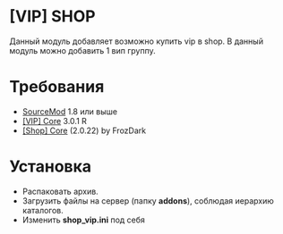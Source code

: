# [VIP] SHOP

Данный модуль добавляет возможно купить vip в shop.
В данный модуль можно добавить 1 вип группу.

Требования
===
 - [SourceMod](https://sm.alliedmods.net/) 1.8 или выше
 - [[VIP] Core](https://hlmod.ru/resources/vip-core.245/) 3.0.1 R
 - [[Shop] Core](https://hlmod.ru/resources/shop-core-not-supported.182/) (2.0.22) by FrozDark

Установка
===
 - Распаковать архив.
 - Загрузить файлы на сервер (папку **addons**), соблюдая иерархию каталогов.
 - Изменить **shop_vip.ini** под себя